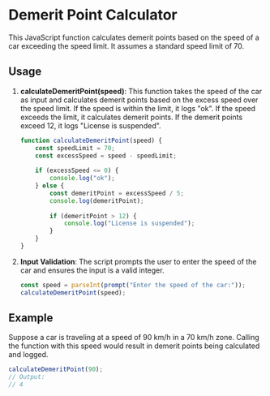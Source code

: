 # Demerit Point Calculator

This JavaScript function calculates demerit points based on the speed of a car exceeding the speed limit. It assumes a standard speed limit of 70.

## Usage

1. **calculateDemeritPoint(speed)**: This function takes the speed of the car as input and calculates demerit points based on the excess speed over the speed limit. If the speed is within the limit, it logs "ok". If the speed exceeds the limit, it calculates demerit points. If the demerit points exceed 12, it logs "License is suspended".

    ```javascript
    function calculateDemeritPoint(speed) {
        const speedLimit = 70;
        const excessSpeed = speed - speedLimit;
        
        if (excessSpeed <= 0) {
            console.log("ok");
        } else {
            const demeritPoint = excessSpeed / 5;
            console.log(demeritPoint);
            
            if (demeritPoint > 12) {
                console.log("License is suspended");
            }
        }
    }
    ```

2. **Input Validation**: The script prompts the user to enter the speed of the car and ensures the input is a valid integer.

    ```javascript
    const speed = parseInt(prompt("Enter the speed of the car:"));
    calculateDemeritPoint(speed);
    ```

## Example

Suppose a car is traveling at a speed of 90 km/h in a 70 km/h zone. Calling the function with this speed would result in demerit points being calculated and logged.

```javascript
calculateDemeritPoint(90);
// Output:
// 4
